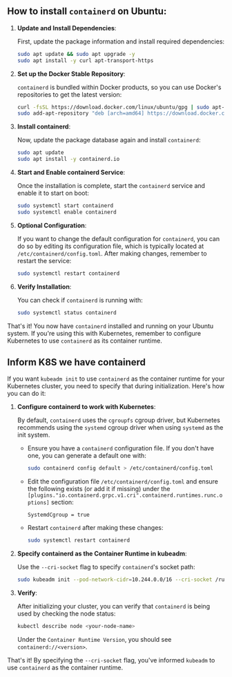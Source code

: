 ## How to install `containerd` on Ubuntu:

1. **Update and Install Dependencies**:

   First, update the package information and install required dependencies:
   
   ```bash
   sudo apt update && sudo apt upgrade -y
   sudo apt install -y curl apt-transport-https
   ```

2. **Set up the Docker Stable Repository**:

   `containerd` is bundled within Docker products, so you can use Docker's repositories to get the latest version:
   
   ```bash
   curl -fsSL https://download.docker.com/linux/ubuntu/gpg | sudo apt-key add -
   sudo add-apt-repository "deb [arch=amd64] https://download.docker.com/linux/ubuntu $(lsb_release -cs) stable"
   ```

3. **Install containerd**:

   Now, update the package database again and install `containerd`:
   
   ```bash
   sudo apt update
   sudo apt install -y containerd.io
   ```

4. **Start and Enable containerd Service**:

   Once the installation is complete, start the `containerd` service and enable it to start on boot:
   
   ```bash
   sudo systemctl start containerd
   sudo systemctl enable containerd
   ```

5. **Optional Configuration**:

   If you want to change the default configuration for `containerd`, you can do so by editing its configuration file, which is typically located at `/etc/containerd/config.toml`. After making changes, remember to restart the service:

   ```bash
   sudo systemctl restart containerd
   ```

6. **Verify Installation**:

   You can check if `containerd` is running with:

   ```bash
   sudo systemctl status containerd
   ```

That's it! You now have `containerd` installed and running on your Ubuntu system. If you're using this with Kubernetes, remember to configure Kubernetes to use `containerd` as its container runtime.

## Inform K8S we have containerd
If you want `kubeadm init` to use `containerd` as the container runtime for your Kubernetes cluster, you need to specify that during initialization. Here's how you can do it:

1. **Configure containerd to work with Kubernetes**:
   
   By default, `containerd` uses the `cgroupfs` cgroup driver, but Kubernetes recommends using the `systemd` cgroup driver when using `systemd` as the init system. 

   - Ensure you have a `containerd` configuration file. If you don't have one, you can generate a default one with:
     ```bash
     sudo containerd config default > /etc/containerd/config.toml
     ```
     
   - Edit the configuration file `/etc/containerd/config.toml` and ensure the following exists (or add it if missing) under the `[plugins."io.containerd.grpc.v1.cri".containerd.runtimes.runc.options]` section:
     ```
     SystemdCgroup = true
     ```

   - Restart `containerd` after making these changes:
     ```bash
     sudo systemctl restart containerd
     ```

2. **Specify containerd as the Container Runtime in kubeadm**:

   Use the `--cri-socket` flag to specify `containerd`'s socket path:
   
   ```bash
   sudo kubeadm init --pod-network-cidr=10.244.0.0/16 --cri-socket /run/containerd/containerd.sock
   ```

3. **Verify**:

   After initializing your cluster, you can verify that `containerd` is being used by checking the node status:

   ```bash
   kubectl describe node <your-node-name>
   ```

   Under the `Container Runtime Version`, you should see `containerd://<version>`.

That's it! By specifying the `--cri-socket` flag, you've informed `kubeadm` to use `containerd` as the container runtime.
